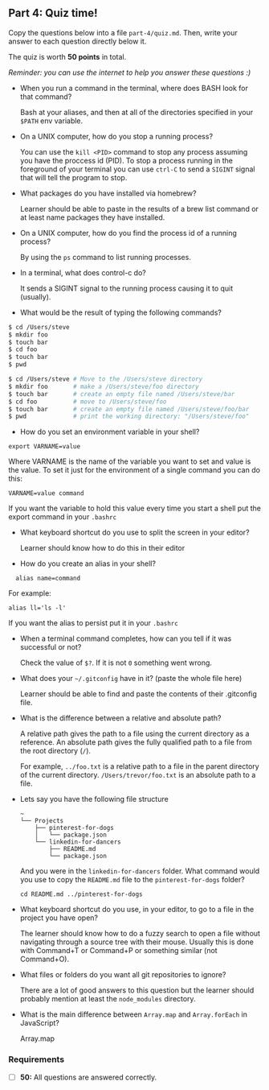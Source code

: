 ## Part 4: Quiz time!

Copy the questions below into a file `part-4/quiz.md`. Then, write your answer to each question directly below it.

The quiz is worth __50 points__ in total.

_Reminder: you can use the internet to help you answer these questions :)_

- When you run a command in the terminal, where does BASH look for that command?
    
    Bash at your aliases, and then at all of the directories specified in your `$PATH` env variable.

- On a UNIX computer, how do you stop a running process?

    You can use the `kill <PID>` command to stop any process assuming you have the proccess id (PID). To stop a process running in the foreground of your terminal you can use `ctrl-C` to send a `SIGINT` signal that will tell the program to stop.

- What packages do you have installed via homebrew?
    
    Learner should be able to paste in the results of a brew list command or at least name packages they have installed. 

- On a UNIX computer, how do you find the process id of a running process?

  By using the `ps` command to list running processes.  

- In a terminal, what does control-c do?

  It sends a SIGINT signal to the running process causing it to quit (usually).

- What would be the result of typing the following commands?
```sh
$ cd /Users/steve
$ mkdir foo
$ touch bar
$ cd foo
$ touch bar
$ pwd
```

```sh
$ cd /Users/steve # Move to the /Users/steve directory
$ mkdir foo       # make a /Users/steve/foo directory
$ touch bar       # create an empty file named /Users/steve/bar
$ cd foo          # move to /Users/steve/foo
$ touch bar       # create an empty file named /Users/steve/foo/bar
$ pwd             # print the working directory: "/Users/steve/foo"
```

- How do you set an environment variable in your shell?

```
export VARNAME=value
```
Where VARNAME is the name of the variable you want to set and value is the value. To set it just for the environment of a single command you can do this:

```
VARNAME=value command
````

If you want the variable to hold this value every time you start a shell put the export command in your `.bashrc`

- What keyboard shortcut do you use to split the screen in your editor?

   Learner should know how to do this in their editor

- How do you create an alias in your shell?
    
```
  alias name=command
```

For example:

```
alias ll='ls -l'
```

If you want the alias to persist put it in your `.bashrc`

- When a terminal command completes, how can you tell if it was successful or not?
    
  Check the value of `$?`. If it is not `0` something went wrong.

- What does your `~/.gitconfig` have in it? (paste the whole file here)

  Learner should be able to find and paste the contents of their .gitconfig file.

- What is the difference between a relative and absolute path?

  A relative path gives the path to a file using the current directory as a reference.
  An absolute path gives the fully qualified path to a file from the root directory (`/`).

  For example, `../foo.txt` is a relative path to a file in the parent directory of the current directory. `/Users/trevor/foo.txt` is an absolute path to a file.

- Lets say you have the following file structure

  ```
  ~
  └── Projects
      ├── pinterest-for-dogs
      │   └── package.json
      └── linkedin-for-dancers
          ├── README.md
          └── package.json
  ```

  And you were in the `linkedin-for-dancers` folder. What command would you use to copy the `README.md` file to the `pinterest-for-dogs` folder?

  ```
  cd README.md ../pinterest-for-dogs
  ```

- What keyboard shortcut do you use, in your editor, to go to a file in the project you have open?

  The learner should know how to do a fuzzy search to open a file without navigating through a source tree with their mouse. Usually this is done with Command+T or Command+P or something similar (not Command+O).

- What files or folders do you want all git repositories to ignore?

  There are a lot of good answers to this question but the learner should probably mention at least the `node_modules` directory.

- What is the main difference between `Array.map` and `Array.forEach` in JavaScript?

  Array.map

### Requirements

- [ ] __50:__ All questions are answered correctly.
